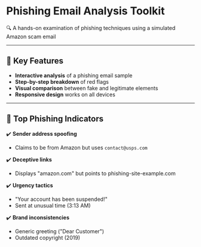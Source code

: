 # **Phishing Email Analysis Toolkit** 

🔍 A hands-on examination of phishing techniques using a simulated Amazon scam email  

---

## **📌 Key Features**  
- **Interactive analysis** of a phishing email sample  
- **Step-by-step breakdown** of red flags  
- **Visual comparison** between fake and legitimate elements  
- **Responsive design** works on all devices  

---

## **🔴 Top Phishing Indicators**  
✔️ **Sender address spoofing**  
   - Claims to be from Amazon but uses `contact@usps.com`  

✔️ **Deceptive links**  
   - Displays "amazon.com" but points to phishing-site-example.com  

✔️ **Urgency tactics**  
   - "Your account has been suspended!"  
   - Sent at unusual time (3:13 AM)  

✔️ **Brand inconsistencies**  
   - Generic greeting ("Dear Customer")  
   - Outdated copyright (2019)  
